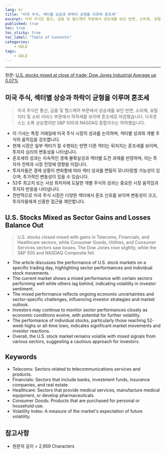 ```yaml
---
lang: kr
title: "미국 주식, 섹터별 상승과 하락이 균형을 이루며 혼조세"
excerpt: 미국 주식은 통신, 금융 및 헬스케어 부문에서 상승세를 보인 반면, 소비재, 유틸리티 및 소비 서비스 부문에서 하락세를 보이며 혼조세로 마감했습니다. 다우존스는 소폭 상승했지만 S&P 500과 NASDAQ 종합지수는 하락했습니다.
published: true
toc: true
toc_sticky: true
toc_label: "Table of Contents"
categories:
    - GOLD
tags:
    - GOLD
---
```


---

  원문: [U.S. stocks mixed at close of trade; Dow Jones Industrial Average up 0.07%](https://www.investing.com/news/stock-market-news/us-stocks-mixed-at-close-of-trade-dow-jones-industrial-average-up-007-3789351)

## 미국 주식, 섹터별 상승과 하락이 균형을 이루며 혼조세

> 미국 주식은 통신, 금융 및 헬스케어 부문에서 상승세를 보인 반면, 소비재, 유틸리티 및 소비 서비스 부문에서 하락세를 보이며 혼조세로 마감했습니다. 다우존스는 소폭 상승했지만 S&P 500과 NASDAQ 종합지수는 하락했습니다.


- 이 기사는 특정 거래일에 미국 주식 시장의 성과를 논의하며, 섹터별 성과와 개별 주식의 움직임을 강조합니다.
- 현재 시장은 일부 섹터가 잘 수행되는 반면 다른 섹터는 뒤처지는 혼조세를 보이며, 투자자 심리의 변동성을 나타냅니다.
- 혼조세의 성과는 지속적인 경제 불확실성과 섹터별 도전 과제를 반영하며, 이는 투자자 전략과 시장 전망에 영향을 미칩니다.
- 투자자들은 경제 상황이 변화함에 따라 섹터 성과를 면밀히 모니터링할 가능성이 있으며, 추가적인 변동성이 있을 수 있습니다.
- 52주 최고치 또는 사상 최저치에 도달한 개별 주식의 성과는 중요한 시장 움직임과 투자자 반응을 나타냅니다.
- 전반적으로 미국 주식 시장은 다양한 섹터에서 혼조 신호를 보이며 변동성이 크고, 투자자들에게 신중한 접근을 제안합니다.

## U.S. Stocks Mixed as Sector Gains and Losses Balance Out

> U.S. stocks closed mixed with gains in Telecoms, Financials, and Healthcare sectors, while Consumer Goods, Utilities, and Consumer Services sectors saw losses. The Dow Jones rose slightly, while the S&P 500 and NASDAQ Composite fell.


- The article discusses the performance of U.S. stock markets on a specific trading day, highlighting sector performances and individual stock movements.
- The current market shows a mixed performance with certain sectors performing well while others lag behind, indicating volatility in investor sentiment.
- The mixed performance reflects ongoing economic uncertainties and sector-specific challenges, influencing investor strategies and market outlook.
- Investors may continue to monitor sector performances closely as economic conditions evolve, with potential for further volatility.
- The performance of individual stocks, particularly those reaching 52-week highs or all-time lows, indicates significant market movements and investor reactions.
- Overall, the U.S. stock market remains volatile with mixed signals from various sectors, suggesting a cautious approach for investors.

## Keywords

- Telecoms: Sectors related to telecommunications services and products.
- Financials: Sectors that include banks, investment funds, insurance companies, and real estate.
- Healthcare: Sectors that provide medical services, manufacture medical equipment, or develop pharmaceuticals.
- Consumer Goods: Products that are purchased for personal or household use.
- Volatility Index: A measure of the market's expectation of future volatility.

## 참고사항

- 원문의 길이 = 2,959 Characters

